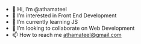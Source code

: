 - 👋 Hi, I’m @athamateel
- 👀 I’m interested in Front End Development
- 🌱 I’m currently learning JS
- 💞️ I’m looking to collaborate on Web Development
- 📫 How to reach me athamateel@gmail.com
<!---
athamateel/athamateel is a ✨ special ✨ repository because its `README.md` (this file) appears on your GitHub profile.
You can click the Preview link to take a look at your changes.
--->
